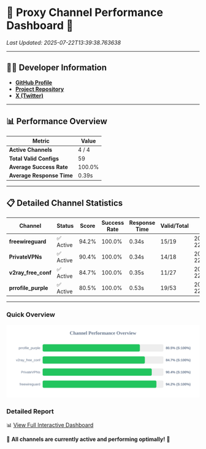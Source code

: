 # 🌟 Proxy Channel Performance Dashboard 🌟

_Last Updated: 2025-07-22T13:39:38.763638_

---

## 👩‍💻 Developer Information

- **[GitHub Profile](https://github.com/4n0nymou3)**  
- **[Project Repository](https://github.com/4n0nymou3/multi-proxy-config-fetcher)**  
- **[X (Twitter)](https://x.com/4n0nymou3)**  

---

## 📊 Performance Overview

| Metric                | Value       |
|-----------------------|-------------|
| **Active Channels**   | 4 / 4       |
| **Total Valid Configs** | 59          |
| **Average Success Rate** | 100.0%      |
| **Average Response Time** | 0.39s       |

---

## 📋 Detailed Channel Statistics

| Channel          | Status     | Score  | Success Rate | Response Time | Valid/Total | Last Success               |
|------------------|------------|--------|--------------|---------------|-------------|----------------------------|
| **freewireguard**  | ✅ Active  | 94.2%  | 100.0% | 0.34s         | 15/19       | 2025-07-22T13:39:38.761798 |
| **PrivateVPNs**  | ✅ Active  | 90.4%  | 100.0% | 0.34s         | 14/18       | 2025-07-22T13:39:38.390640 |
| **v2ray_free_conf**  | ✅ Active  | 84.7%  | 100.0% | 0.35s         | 11/27       | 2025-07-22T13:39:38.015906 |
| **prrofile_purple**  | ✅ Active  | 80.5%  | 100.0% | 0.53s         | 19/53       | 2025-07-22T13:39:37.633317 |

---

### Quick Overview
<div align="center">
  <a href="https://raw.githubusercontent.com/nullluser/NullRepo/refs/heads/main/assets/channel_stats_chart.svg">
    <img src="https://raw.githubusercontent.com/nullluser/NullRepo/refs/heads/main/assets/channel_stats_chart.svg" alt="Source Performance Statistics" width="800">
  </a>
</div>

### Detailed Report
📊 [View Full Interactive Dashboard](https://htmlpreview.github.io/?https://github.com/nullluser/NullRepo/blob/main/assets/performance_report.html)

🎉 **All channels are currently active and performing optimally!** 🎉
